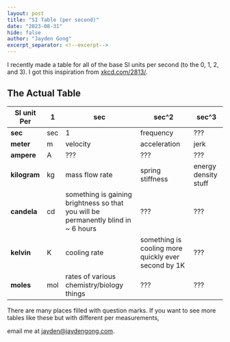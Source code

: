 ```yaml
---
layout: post
title: "SI Table (per second)"
date: "2023-08-31"
hide: false
author: "Jayden Gong"
excerpt_separator: <!--excerpt-->
---
```


I recently made a table for all of the
base SI units per second (to the 0, 1, 2, and 3).
I got this inspiration from [xkcd.com/2813/](https://xkcd.com/2813/).


<!--excerpt-->

## The Actual Table

| SI unit Per | 1 | sec | sec^2 | sec^3 |
| ----------- | ----------- | ----------- | ----------- | ----------- |
|**sec**|sec|1|frequency|???|
|**meter**|m|velocity|acceleration|jerk|
|**ampere**|A|???|???|???|
|**kilogram**|kg|mass flow rate|spring stiffness|energy density stuff|
|**candela**|cd|something is gaining brightness so that you will be permanently blind in ~ 6 hours|???|???|
|**kelvin**|K|cooling rate|something is cooling more quickly ever second by 1K|???|
|**moles**|mol|rates of various chemistry/biology things|???|???|

There are many places filled with question marks.
If you want to see more tables like these but with different per measurements,

email me at jayden@jaydengong.com.

